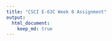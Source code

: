 ```yaml
---
title: "CSCI E-63C Week 8 Assignment"
output: 
  html_document:
    keep_md: true
---
```


















